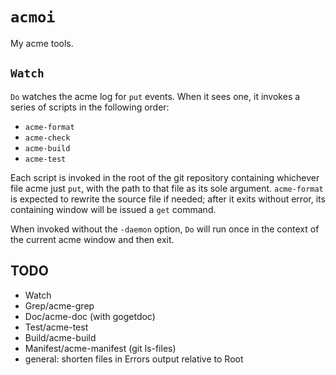 # `acmoi`

My acme tools.

## `Watch`

`Do` watches the acme log for `put` events. When it sees one, it invokes a series of scripts in the following order:

- `acme-format`
- `acme-check`
- `acme-build`
- `acme-test`

Each script is invoked in the root of the git repository containing whichever file acme just `put`, with the path to that file as its sole argument. `acme-format` is expected to rewrite the source file if needed; after it exits without error, its containing window will be issued a `get` command.

When invoked without the `-daemon` option, `Do` will run once in the context of the current acme window and then exit.

## TODO

- Watch
- Grep/acme-grep
- Doc/acme-doc (with gogetdoc)
- Test/acme-test
- Build/acme-build
- Manifest/acme-manifest (git ls-files)
- general: shorten files in Errors output relative to Root